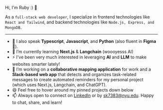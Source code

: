 <p> Hi, I'm Ruby :) 👋 </p> 
<p> As a <code>full-stack web developer</code>, I specialize in frontend technologies like <code>React and Tailwind</code>, and backend technologies like <code>Node.js, Express, and MongoDB</code>. </p>

_________________

- 💬 I also speak **Typescript**, **Javascript**, and **Python** (also fluent in **Figma** 💜).
- 🌱 I’m currently learning **Next.js** & **Langchain** (woooyesss AI)
- ⚡ I've been very much interested in leveraging **AI** and **LLM** to make websites smarter lately!
- 🔭 I’m working on a **collaborative mapping application** for work and a **Slack-based web app** that detects and organizes task-related messages to create automated reminders for my personal project (which uses Next.js, Langchain, and ChatGPT).
- 😄 Feel free to hover around my pinned projects down below
- 📫 Always open to connect on [LinkedIn](https://www.linkedin.com/in/ruby-kim/) or by sk7383@nyu.edu. Happy to chat, share, and learn!

<!--
**rubykiim/rubykiim** is a ✨ _special_ ✨ repository because its `README.md` (this file) appears on your GitHub profile.

Here are some ideas to get you started:

- 🔭 I’m currently working on ...
- 🌱 I’m currently learning ...
- 👯 I’m looking to collaborate on ...
- 🤔 I’m looking for help with ...
- 💬 Ask me about ...
- 📫 How to reach me: ...
- 😄 Pronouns: ...
- ⚡ Fun fact: ...
-->
